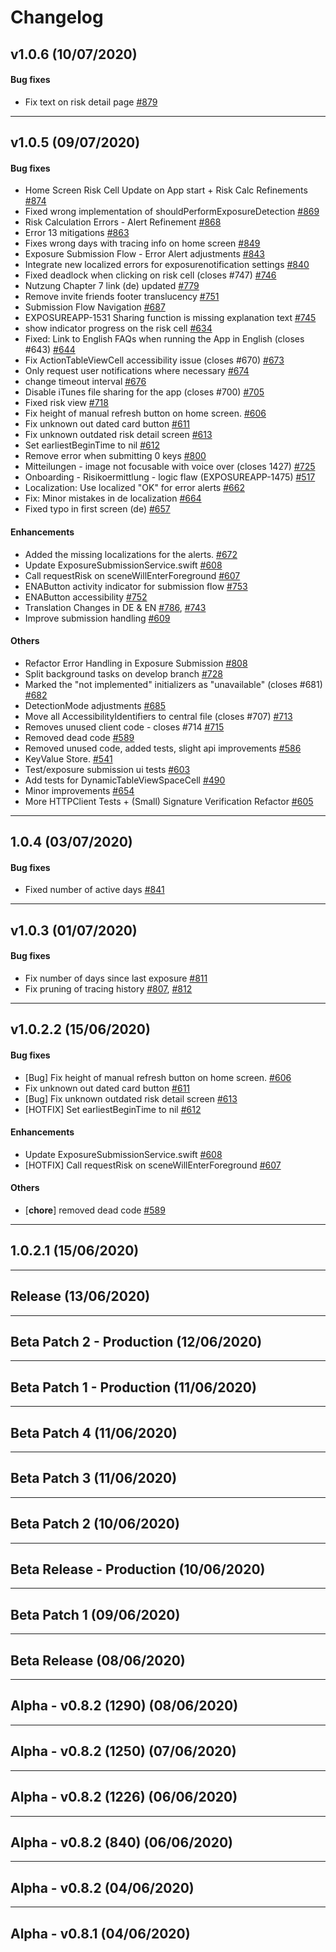 # Changelog

## v1.0.6 (10/07/2020)
#### Bug fixes

-  Fix text on risk detail page [#879](https://github.com/corona-warn-app/cwa-app-ios/pull/879)

---

## v1.0.5 (09/07/2020)
#### Bug fixes
-  Home Screen Risk Cell Update on App start + Risk Calc Refinements [#874](https://github.com/corona-warn-app/cwa-app-ios/pull/874)
-  Fixed wrong implementation of shouldPerformExposureDetection [#869](https://github.com/corona-warn-app/cwa-app-ios/pull/869)
-  Risk Calculation Errors - Alert Refinement  [#868](https://github.com/corona-warn-app/cwa-app-ios/pull/868)
-  Error 13 mitigations [#863](https://github.com/corona-warn-app/cwa-app-ios/pull/863)
-  Fixes wrong days with tracing info on home screen [#849](https://github.com/corona-warn-app/cwa-app-ios/pull/849)
-  Exposure Submission Flow - Error Alert adjustments [#843](https://github.com/corona-warn-app/cwa-app-ios/pull/843)
-  Integrate new localized errors for exposurenotification settings [#840](https://github.com/corona-warn-app/cwa-app-ios/pull/840)
-  Fixed deadlock when clicking on risk cell (closes #747) [#746](https://github.com/corona-warn-app/cwa-app-ios/pull/746)
-  Nutzung Chapter 7 link (de) updated [#779](https://github.com/corona-warn-app/cwa-app-ios/pull/779)
-  Remove invite friends footer translucency [#751](https://github.com/corona-warn-app/cwa-app-ios/pull/751)
-  Submission Flow Navigation [#687](https://github.com/corona-warn-app/cwa-app-ios/pull/687)
-  EXPOSUREAPP-1531 Sharing function is missing explanation text [#745](https://github.com/corona-warn-app/cwa-app-ios/pull/745)
-  show indicator progress on the risk cell [#634](https://github.com/corona-warn-app/cwa-app-ios/pull/634)
-  Fixed: Link to English FAQs when running the App in English (closes #643) [#644](https://github.com/corona-warn-app/cwa-app-ios/pull/644)
-  Fix ActionTableViewCell accessibility issue (closes #670) [#673](https://github.com/corona-warn-app/cwa-app-ios/pull/673)
-  Only request user notifications where necessary [#674](https://github.com/corona-warn-app/cwa-app-ios/pull/674)
-  change timeout interval [#676](https://github.com/corona-warn-app/cwa-app-ios/pull/676)
-  Disable iTunes file sharing for the app (closes #700) [#705](https://github.com/corona-warn-app/cwa-app-ios/pull/705)
-  Fixed risk view [#718](https://github.com/corona-warn-app/cwa-app-ios/pull/718)
-  Fix height of manual refresh button on home screen. [#606](https://github.com/corona-warn-app/cwa-app-ios/pull/606)
-  Fix unknown out dated card button [#611](https://github.com/corona-warn-app/cwa-app-ios/pull/611)
-  Fix unknown outdated risk detail screen [#613](https://github.com/corona-warn-app/cwa-app-ios/pull/613)
-  Set earliestBeginTime to nil [#612](https://github.com/corona-warn-app/cwa-app-ios/pull/612)
-  Remove error when submitting 0 keys [#800](https://github.com/corona-warn-app/cwa-app-ios/pull/800)
-  Mitteilungen - image not focusable with voice over (closes 1427) [#725](https://github.com/corona-warn-app/cwa-app-ios/pull/725)
-  Onboarding - Risikoermittlung - logic flaw (EXPOSUREAPP-1475) [#517](https://github.com/corona-warn-app/cwa-app-ios/pull/517)
-  Localization: Use localized "OK" for error alerts [#662](https://github.com/corona-warn-app/cwa-app-ios/pull/662)
-  Fix: Minor mistakes in de localization [#664](https://github.com/corona-warn-app/cwa-app-ios/pull/664)
-  Fixed typo in first screen (de) [#657](https://github.com/corona-warn-app/cwa-app-ios/pull/657)

#### Enhancements

-  Added the missing localizations for the alerts. [#672](https://github.com/corona-warn-app/cwa-app-ios/pull/672)
-  Update ExposureSubmissionService.swift [#608](https://github.com/corona-warn-app/cwa-app-ios/pull/608)
-  Call requestRisk on sceneWillEnterForeground [#607](https://github.com/corona-warn-app/cwa-app-ios/pull/607)
-  ENAButton activity indicator for submission flow [#753](https://github.com/corona-warn-app/cwa-app-ios/pull/753)
-  ENAButton accessibility [#752](https://github.com/corona-warn-app/cwa-app-ios/pull/752)
-  Translation Changes in DE & EN [#786](https://github.com/corona-warn-app/cwa-app-ios/pull/786), [#743](https://github.com/corona-warn-app/cwa-app-ios/pull/743)
-  Improve submission handling [#609](https://github.com/corona-warn-app/cwa-app-ios/pull/609)

#### Others

-  Refactor Error Handling in Exposure Submission [#808](https://github.com/corona-warn-app/cwa-app-ios/pull/808)
-  Split background tasks on develop branch [#728](https://github.com/corona-warn-app/cwa-app-ios/pull/728)
-  Marked the "not implemented" initializers as "unavailable" (closes #681) [#682](https://github.com/corona-warn-app/cwa-app-ios/pull/682)
-  DetectionMode adjustments [#685](https://github.com/corona-warn-app/cwa-app-ios/pull/685)
-  Move all AccessibilityIdentifiers to central file (closes #707) [#713](https://github.com/corona-warn-app/cwa-app-ios/pull/713)
-  Removes unused client code - closes #714 [#715](https://github.com/corona-warn-app/cwa-app-ios/pull/715)
-  Removed dead code [#589](https://github.com/corona-warn-app/cwa-app-ios/pull/589)
-  Removed unused code, added tests, slight api improvements [#586](https://github.com/corona-warn-app/cwa-app-ios/pull/586)
-  KeyValue Store. [#541](https://github.com/corona-warn-app/cwa-app-ios/pull/541)
-  Test/exposure submission ui tests [#603](https://github.com/corona-warn-app/cwa-app-ios/pull/603)
-  Add tests for DynamicTableViewSpaceCell [#490](https://github.com/corona-warn-app/cwa-app-ios/pull/490)
-  Minor improvements [#654](https://github.com/corona-warn-app/cwa-app-ios/pull/654)
-  More HTTPClient Tests + (Small) Signature Verification Refactor [#605](https://github.com/corona-warn-app/cwa-app-ios/pull/605)

---

## 1.0.4 (03/07/2020)
#### Bug fixes
-  Fixed number of active days [#841](https://github.com/corona-warn-app/cwa-app-ios/pull/841)

---

## v1.0.3 (01/07/2020)
#### Bug fixes

-  Fix number of days since last exposure [#811](https://github.com/corona-warn-app/cwa-app-ios/pull/811)
-  Fix pruning of tracing history [#807](https://github.com/corona-warn-app/cwa-app-ios/pull/807), [#812](https://github.com/corona-warn-app/cwa-app-ios/pull/812)


---

## v1.0.2.2 (15/06/2020)

#### Bug fixes

-  [Bug] Fix height of manual refresh button on home screen. [#606](https://github.com/corona-warn-app/cwa-app-ios/pull/606)
-  Fix unknown out dated card button [#611](https://github.com/corona-warn-app/cwa-app-ios/pull/611)
-  [Bug] Fix unknown outdated risk detail screen [#613](https://github.com/corona-warn-app/cwa-app-ios/pull/613)
-  [HOTFIX] Set earliestBeginTime to nil [#612](https://github.com/corona-warn-app/cwa-app-ios/pull/612)

#### Enhancements

-  Update ExposureSubmissionService.swift [#608](https://github.com/corona-warn-app/cwa-app-ios/pull/608)
-  [HOTFIX] Call requestRisk on sceneWillEnterForeground [#607](https://github.com/corona-warn-app/cwa-app-ios/pull/607)

#### Others

- [**chore**] removed dead code [#589](https://github.com/corona-warn-app/cwa-app-ios/pull/589)

---

## 1.0.2.1 (15/06/2020)

---

## Release (13/06/2020)

---

## Beta Patch 2 - Production (12/06/2020)

---

## Beta Patch 1 - Production (11/06/2020)

---

## Beta Patch 4 (11/06/2020)

---

## Beta Patch 3 (11/06/2020)

---

## Beta Patch 2 (10/06/2020)

---

## Beta Release - Production (10/06/2020)

---

## Beta Patch 1 (09/06/2020)

---

## Beta Release (08/06/2020)

---

## Alpha - v0.8.2 (1290) (08/06/2020)

---

## Alpha - v0.8.2 (1250) (07/06/2020)

---

## Alpha - v0.8.2 (1226) (06/06/2020)

---

## Alpha - v0.8.2 (840) (06/06/2020)

---

## Alpha - v0.8.2 (04/06/2020)

---

## Alpha - v0.8.1 (04/06/2020)
